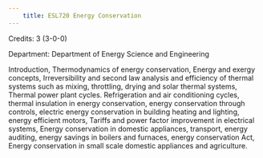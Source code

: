```yaml
---
    title: ESL720 Energy Conservation
---
```

Credits: 3 (3-0-0)

Department: Department of Energy Science and Engineering

Introduction, Thermodynamics of energy conservation, Energy and exergy concepts, Irreversibility and second law analysis and efficiency of thermal systems such as mixing, throttling, drying and solar thermal systems, Thermal power plant cycles. Refrigeration and air conditioning cycles, thermal insulation in energy conservation, energy conservation through controls, electric energy conservation in building heating and lighting, energy efficient motors, Tariffs and power factor improvement in electrical systems, Energy conservation in domestic appliances, transport, energy auditing, energy savings in boilers and furnaces, energy conservation Act, Energy conservation in small scale domestic appliances and agriculture.